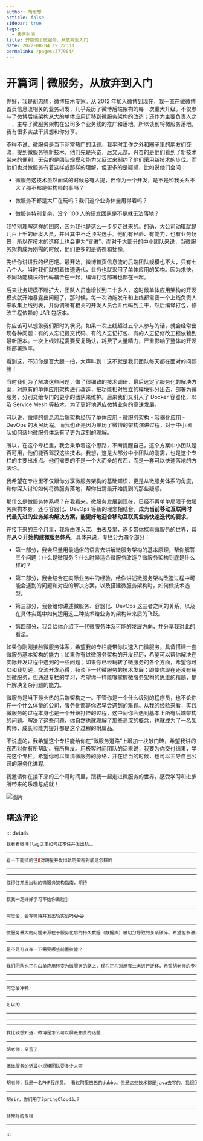 ```yaml
---
author: 胡忠想
article: false
sidebar: true
tags: 
  - 极客时间
title: 开篇词丨微服务，从放弃到入门
date: 2022-08-04 19:22:33
permalink: /pages/377904/
---
```

 
#         开篇词 | 微服务，从放弃到入门      
你好，我是胡忠想，微博技术专家。从 2012 年加入微博到现在，我一直在做微博首页信息流相关的业务研发，几乎亲历了微博后端架构的每一次重大升级。不仅参与了微博后端架构从大的单体应用迁移到微服务架构的改造；还作为主要负责人之一，主导了微服务架构在公司多个业务线的推广和落地。所以谈到将微服务落地，我有很多实战干货想和你分享。
不得不说，微服务是当下非常热门的话题。我平时工作之外和圈子里的朋友们交流，提到微服务等新技术，他们先是兴奋，后又无奈。兴奋的是他们看到了新技术带来的便利，无奈的是团队规模和能力又反过来制约了他们采用新技术的步伐。而他们也对微服务有着这样或那样的理解，但更多的是疑惑，比如说他们会问：
- 微服务这技术虽然面试的时候总有人提，但作为一个开发，是不是和我关系不大？那不都是架构师的事吗？
- 微服务不都是大厂在玩吗？我们这个业务体量用得着吗？
- 微服务特别复杂，没个 100 人的研发团队是不是就无法落地？
我特别理解这样的困惑，因为我也是这么一步步走过来的。的确，大公司动辄就是几百上千的研发人员，并且其中不乏顶尖选手。他们有经验、有能力，也有业务场景，所以在技术的选择上也会更为“冒进”。而对于大部分的中小团队来说，当微服务架构成为刚需的时候，他们更多的是彷徨和犹豫。
先给你讲讲我的经历吧。最开始，微博首页信息流的后端团队规模也不大，只有七八个人。当时我们就想着快速迭代，业务也就采用了单体应用的架构。因为求快，不同功能模块的代码耦合在一起，编译打包部署也都在一起。
后来业务规模不断扩大，团队人员也增长到二十多人，这时候单体应用架构的开发模式就开始暴露出问题了。那时候，每一次功能发布和上线都需要一个上线负责人来收集上线列表，并协调所有相关的开发人员合并代码到主干，然后编译打包，修改工程依赖的 JAR 包版本。
你应该可以想象我们那时的状况。如果一次上线超过五个人参与的话，就会经常出现各种问题：有的人忘记提交代码、有的人忘记打包、有的人忘记修改工程依赖到最新版本。一次上线过程需要反复确认，耗费了大量精力，严重影响了整体的开发和部署效率。
看到这，不知你是否大腿一拍，大声叫到：这不就是我们团队每天都在面对的问题嘛！
当时我们为了解决这些问题，做了很细致的技术调研，最后选定了服务化的解决方案，对原有的单体应用架构进行改造，把功能相对独立的模块拆分出去，部署为微服务，分别交给专门的更小的团队来维护。后来我们又引入了 Docker 容器化，以及 Service Mesh 等技术，为了更好地适应微博业务的高速发展。
可以说，微博的信息流后端架构经历了单体应用 - 微服务架构 - 容器化应用 - DevOps 的发展历程。而我也正是因为亲历了微博的架构演进过程，对于中小团队如何落地微服务体系有了更为深刻的理解。
所以，在这个专栏里，我会秉承着这个思路，不断提醒自己，这个方案中小团队是否可用，他们能否驾驭这些技术。我想，这是大部分中小团队的刚需，也是这个专栏的主要出发点。他们需要的不是一个大而全的东西，而是一套可以快速落地的方法论。
我希望在专栏里不仅跟你分享微服务架构的基础知识，更是从微服务体系的角度，和你深入讨论如何将微服务落地，帮你扫清最开始提到的那些疑惑。
那什么是微服务体系呢？在我看来，微服务发展到现在，已经不再单单局限于微服务架构本身，还与容器化、DevOps 等新的理念相结合，成为<strong>当前移动互联网时代最先进的业务架构解决方案，能更好地迎合移动互联网业务快速迭代的要求</strong>。
在接下来的三个月里，我将由浅入深、由表及里，逐步带你探索微服务的世界，帮你<strong>从 0 开始构建微服务体系</strong>。具体来说，专栏分为四个部分：
- 第一部分，我会尽量用最通俗的语言去讲解微服务架构的基本原理，帮你解答三个问题：什么是微服务？什么时候适合微服务改造？微服务架构到底是什么样的？
- 第二部分，我会结合在实际业务中的经验，给你讲述微服务架构改造过程中可能会遇到的问题和对应的解决方案，以及搭建微服务架构时，如何做技术选型。
- 第三部分，我会给你讲述微服务、容器化、DevOps 这三者之间的关系，以及在具体实践中如何运用这三种技术给业务的架构带来质的飞跃。
- 第四部分，我会给你介绍下一代微服务体系可能的发展方向，并分享我对此的看法。
如果你刚刚接触微服务体系，希望我的专栏能带你快速入门微服务，具备搭建一套微服务基本架构的能力；如果你有过微服务架构的开发经历，希望可以帮你解决在实际开发过程中遇到的一些问题；如果你已经玩转了微服务的各个方面，希望你可以和我切磋，交流开发心得，畅谈下一代微服务的技术发展；即使你现在还没有用到微服务，但通过专栏的学习，希望你一样能够掌握微服务架构的思维的精髓，提升解决复杂问题的能力。
微服务是当下最火热的后端架构之一。不管你是一个什么级别的程序员，也不论你在一个什么体量的公司，服务化都是你迟早会遇到的难题。从我的经验来看，实践微服务的过程本身也是一个升级打怪的过程，这中间你会遇到基本上所有后端架构的问题。解决了这些问题，你自然也就理解了那些高深的概念，也就成为了一名架构师，成长和能力提升都是这个过程的附属品。
<span class="orange">不说虚的，我希望这个专栏能给你在“微服务道路”上增加一块敲门砖，希望我讲的东西对你有所帮助、有所启发。用极客时间团队的话来说，我要为你交付结果，学完这个专栏，希望你可以厘清微服务的脉络，并在恰当的时候，也可以主导自己公司的服务化进程。</span>
我邀请你在接下来的三个月时间里，跟我一起走进微服务的世界，感受学习和进步所带来的乐趣与成就！
![图片](https://static001.geekbang.org/resource/image/9c/be/9ca973ad0a032832bc5d90c377ffe7be.jpg)
精选评论 
 ------- 
 ::: details 
<a style='font-size:1.5em;font-weight:bold'></a> 


 ```java 
我看看微博flag之王如何扛不住并发出轨。。
```
 ----- 
<a style='font-size:1.5em;font-weight:bold'></a> 


 ```java 
看一下能抗的住8对明星并发出轨的架构到底是怎样的
```
 ----- 
<a style='font-size:1.5em;font-weight:bold'></a> 


 ----- 
<a style='font-size:1.5em;font-weight:bold'></a> 


 ```java 
扛得住并发出轨的微服务架构指南，期待
```
 ----- 
<a style='font-size:1.5em;font-weight:bold'></a> 


 ```java 
叔我一定好好学习不给你丢脸💪
```
 ----- 
<a style='font-size:1.5em;font-weight:bold'></a> 


 ```java 
阿忠伯，会写微博并发出轨实战吗😂😂
```
 ----- 
<a style='font-size:1.5em;font-weight:bold'></a> 


 ```java 
微服务最大的问题来源在于服务化后的持久数据（数据库）被切分导致的关系破碎。希望能多讲讲这方面如何踩坑
```
 ----- 
<a style='font-size:1.5em;font-weight:bold'></a> 


 ```java 
是不是可以写一下需要哪些前置技能？
```
 ----- 
<a style='font-size:1.5em;font-weight:bold'></a> 


 ```java 
我们团队也正在由单应用转变为微服务的路上，现在正在对原有业务进行迁移，希望胡老师的专栏能促使我们的服务更完善，更稳定，更高效！
```
 ----- 
<a style='font-size:1.5em;font-weight:bold'></a> 


 ----- 
<a style='font-size:1.5em;font-weight:bold'></a> 


 ```java 
阿忠伯冲鸭！
```
 ----- 
<a style='font-size:1.5em;font-weight:bold'></a> 


 ```java 
可以的
```
 ----- 
<a style='font-size:1.5em;font-weight:bold'></a> 


 ----- 
<a style='font-size:1.5em;font-weight:bold'></a> 


 ----- 
<a style='font-size:1.5em;font-weight:bold'></a> 


 ```java 
我比较想知道，微博是怎么可以屏蔽相关的话题
```
 ----- 
<a style='font-size:1.5em;font-weight:bold'></a> 


 ```java 
胡老师，辛苦了
```
 ----- 
<a style='font-size:1.5em;font-weight:bold'></a> 


 ```java 
搞微服务的话最小规模团队要多少人呀
```
 ----- 
<a style='font-size:1.5em;font-weight:bold'></a> 


 ```java 
胡老师，我是一名PHP程序员。 看过阿里巴巴的dubbo。但是这些技术都是java去写的。我很困惑为啥不用PHP呢？  
```
 ----- 
<a style='font-size:1.5em;font-weight:bold'></a> 


 ```java 
胡sir，你们用了SpringCloud么？
```
 ----- 
<a style='font-size:1.5em;font-weight:bold'></a> 


 ```java 
非常好的专栏
```
 ----- 
:::